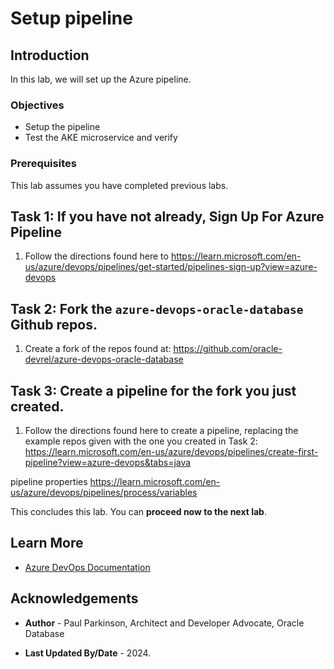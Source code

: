 # Setup pipeline

## Introduction

In this lab, we will set up the Azure pipeline.

### Objectives

* Setup the pipeline
* Test the AKE microservice and verify  

### Prerequisites

This lab assumes you have completed previous labs.

## Task 1: If you have not already, Sign Up For Azure Pipeline

1. Follow the directions found here to https://learn.microsoft.com/en-us/azure/devops/pipelines/get-started/pipelines-sign-up?view=azure-devops


## Task 2: Fork the `azure-devops-oracle-database` Github repos.

1. Create a fork of the repos found at: https://github.com/oracle-devrel/azure-devops-oracle-database

## Task 3: Create a pipeline for the fork you just created.

1. Follow the directions found here to create a pipeline, replacing the example repos given with the one you created in Task 2: https://learn.microsoft.com/en-us/azure/devops/pipelines/create-first-pipeline?view=azure-devops&tabs=java

  pipeline properties https://learn.microsoft.com/en-us/azure/devops/pipelines/process/variables

This concludes this lab. You can **proceed now to the next lab**.

## Learn More

* [Azure DevOps Documentation](https://learn.microsoft.com/en-us/azure/devops/?view=azure-devops)

## Acknowledgements

* **Author** - Paul Parkinson, Architect and Developer Advocate, Oracle Database

* **Last Updated By/Date** - 2024.